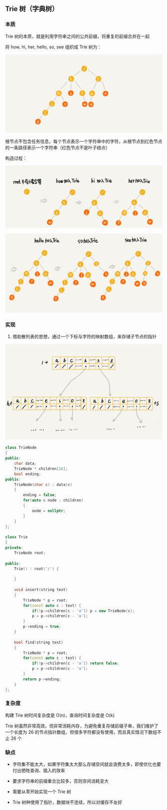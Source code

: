 ## Trie 树（字典树）

### 本质

Trie 树的本质，就是利用字符串之间的公共前缀，将重复的前缀合并在一起

将 how, hi, her, hello, so, see 组织成 Trie 树为：

![](../Picture/DataStruct/trie/01.jpg)

根节点不包含任务信息，每个节点表示一个字符串中的字符，从根节点到红色节点的一条路径表示一个字符串（红色节点不是叶子结点）

构造过程：

![](../Picture/DataStruct/trie/02.jpg)

![](../Picture/DataStruct/trie/03.jpg)

### 实现

1. 借助散列表的思想，通过一个下标与字符的映射数组，来存储子节点的指针

![](../Picture/DataStruct/trie/04.jpg)

```cpp
class TrieNode
{
public:
    char data;
    TrieNode * children[26];
    bool ending;
public:
    TrieNode(char c) : data(c)
    {
        ending = false;
        for(auto & node : children)
        {
            node = nullptr;
        }
    }
};

class Trie
{
private:
    TrieNode root;

public:
    Trie() : root('/') {

    }

    void insert(string text)
    {
        TrieNode * p = root;
        for(const auto c : text) {
            if(!p->children[c - 'a']) p = new TrieNode(c);
            p = p->children[c - 'a'];
        }
        p->ending = true;
    }

    bool find(string text)
    {
        TrieNode * p = root;
        for(const auto c : text) {
            if(!p->children[c - 'a']) return false;
            p = p->children[c - 'a'];
        }
        return p->ending;
    }
};
```

### 复杂度

构建 Trie 树时间复杂度是 O(n)，查询时间复杂度是 O(k)

Trie 树虽然非常高效，但非常消耗内存，为避免重复存储前缀子串，我们维护了一个长度为 26 的节点指针数组，但很多字符都没有使用，而且真实情况下数组不止 26 个

### 缺点

- 字符集不能太大，如果字符集太大那么存储空间就会浪费太多，即使优化也要付出牺牲查询、插入的效率

- 要求字符串的前缀重合比较多，否则空间消耗变大

- 需要从零开始实现一个 Trie 树

- Trie 树种使用了指针，数据块不连续，所以对缓存不友好
